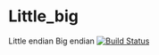# Little_big
Little endian Big endian
[![Build Status](https://travis-ci.org/vaibhavpitale/Little_big.svg?branch=master)](https://travis-ci.org/vaibhavpitale/Little_big)
